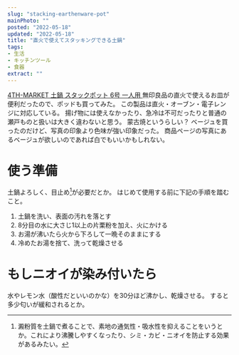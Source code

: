 ```yaml
---
slug: "stacking-earthenware-pot"
mainPhoto: ""
posted: "2022-05-18"
updated: "2022-05-18"
title: "直火で使えてスタッキングできる土鍋"
tags: 
- 生活
- キッチンツール
- 食器
extract: ""
---
```

[4TH-MARKET 土鍋 スタックポット 6号 一人用 ](https://item.rakuten.co.jp/sessuimura/30803147/)
無印良品の直火で使えるお皿が便利だったので、ポッドも買ってみた。
この製品は直火・オーブン・電子レンジに対応している。
揚げ物には使えなかったり、急冷は不可だったりと普通の瀬戸ものと扱いは大きく違わないと思う。
蒙古焼というらしい？
ベージュを買ったのだけど、写真の印象より色味が強い印象だった。
商品ページの写真にあるベージュが欲しいのであれば白でもいいかもしれない。
# 使う準備
土鍋よろしく、目止め[^1]が必要だとか。
はじめて使用する前に下記の手順を踏むこと。
01. 土鍋を洗い、表面の汚れを落とす
02. 8分目の水に大さじ1以上の片栗粉を加え、火にかける
03. お湯が沸いたら火から下ろして一晩そのままにする 
04. 冷めたお湯を捨て、洗って乾燥させる

# もしニオイが染み付いたら
水やレモン水（酸性だといいのかな）を30分ほど沸かし、乾燥させる。
すると多少匂いが緩和されるとか。

[^1]:澱粉質を土鍋で煮ることで、素地の通気性・吸水性を抑えることをいうとか。これにより沸騰しやすくなったり、シミ・カビ・ニオイを防止する効果があるみたい。


